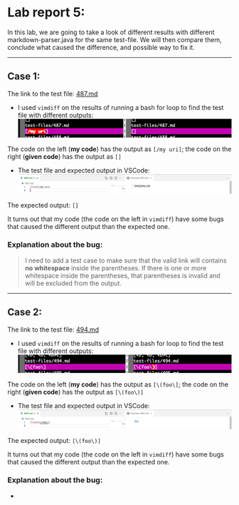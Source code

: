 # Lab report 5:
In this lab, we are going to take a look of different results with different markdown-parser.java for the same test-file. We will then compare them, conclude what caused the difference, and possible way to fix it.

---

## Case 1:
The link to the test file: [487.md](https://github.com/nidhidhamnani/markdown-parser/blob/main/test-files/487.md)

- I used ```vimdiff``` on the results of running a bash for loop to find the test file with different outputs: ![image_case_1_1](487_difference.png)

The code on the left (**my code**) has the output as ```[/my uri]```; the code on the right (**given code**) has the output as ```[]```

- The test file and expected output in VSCode: ![image_case_1_2](487_expected.png)

The expected output: ```[]```

It turns out that my code (the code on the left in ```vimdiff```) have some bugs that caused the different output than the expected one.

### Explanation about the **bug**:
> I need to add a test case to make sure that the valid link will contains **no whitespace** inside the parentheses. If there is one or more whitespace inside the parentheses, that parentheses is invalid and will be excluded from the output.

---

## Case 2:
The link to the test file: [494.md](https://github.com/nidhidhamnani/markdown-parser/blob/main/test-files/494.md)

- I used ```vimdiff``` on the results of running a bash for loop to find the test file with different outputs: ![image_case_2_1](494_difference.png)

The code on the left (**my code**) has the output as ```[\(foo\]```; the code on the right (**given code**) has the output as ```[\(foo\)]```

- The test file and expected output in VSCode: ![image_case_2_2](494_expected.png)

The expected output: ```[\(foo\)]```

It turns out that my code (the code on the left in ```vimdiff```) have some bugs that caused the different output than the expected one.

### Explanation about the **bug**:
- 
